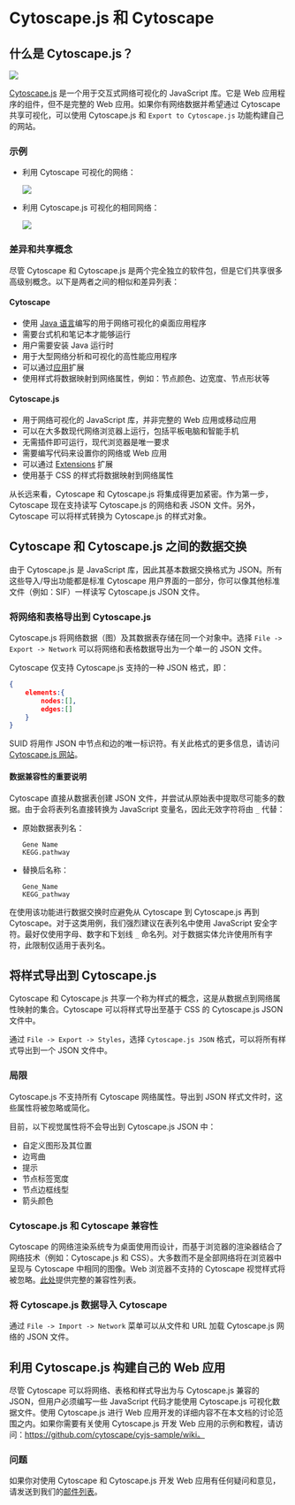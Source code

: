 # Cytoscape.js 和 Cytoscape

## 什么是 Cytoscape.js？

![](images/cytoscape-js-and-cytoscape/cytoscape-js-website.png)

[Cytoscape.js](http://cytoscape.github.io/cytoscape.js/) 是一个用于交互式网络可视化的 JavaScript 库。它是 Web 应用程序的组件，但不是完整的 Web 应用。如果你有网络数据并希望通过 Cytoscape 共享可视化，可以使用 Cytoscape.js 和 `Export to Cytoscape.js` 功能构建自己的网站。

### 示例

- 利用 Cytoscape 可视化的网络：

    ![](images/cytoscape-js-and-cytoscape/sample-original.png)

- 利用 Cytoscape.js 可视化的相同网络：

    ![](images/cytoscape-js-and-cytoscape/sample-export.png)

### 差异和共享概念

尽管 Cytoscape 和 Cytoscape.js 是两个完全独立的软件包，但是它们共享很多高级别概念。以下是两者之间的相似和差异列表：

#### Cytoscape

- 使用 [Java 语言](https://www.java.com/)编写的用于网络可视化的桌面应用程序
- 需要台式机和笔记本才能够运行
- 用户需要安装 Java 运行时
- 用于大型网络分析和可视化的高性能应用程序
- 可以通过[应用](http://apps.cytoscape.org/)扩展
- 使用样式将数据映射到网络属性，例如：节点颜色、边宽度、节点形状等

#### Cytoscape.js

- 用于网络可视化的 JavaScript 库，并非完整的 Web 应用或移动应用
- 可以在大多数现代网络浏览器上运行，包括平板电脑和智能手机
- 无需插件即可运行，现代浏览器是唯一要求
- 需要编写代码来设置你的网络或 Web 应用
- 可以通过 [Extensions](http://cytoscape.github.io/cytoscape.js/#extensions) 扩展
- 使用基于 CSS 的样式将数据映射到网络属性

从长远来看，Cytoscape 和 Cytoscape.js 将集成得更加紧密。作为第一步，Cytoscape 现在支持读写 Cytoscape.js 的网络和表 JSON 文件。另外，Cytoscape 可以将样式转换为 Cytoscape.js 的样式对象。

## Cytoscape 和 Cytoscape.js 之间的数据交换

由于 Cytoscape.js 是 JavaScript 库，因此其基本数据交换格式为 JSON。所有这些导入/导出功能都是标准 Cytoscape 用户界面的一部分，你可以像其他标准文件（例如：SIF）一样读写 Cytoscape.js JSON 文件。

### 将网络和表格导出到 Cytoscape.js

Cytoscape.js 将网络数据（图）及其数据表存储在同一个对象中。选择 `File -> Export -> Network` 可以将网络和表格数据导出为一个单一的 JSON 文件。

Cytoscape 仅支持 Cytoscape.js 支持的一种 JSON 格式，即：

```json
{
    elements:{
        nodes:[],
        edges:[]
    }
}
```

SUID 将用作 JSON 中节点和边的唯一标识符。有关此格式的更多信息，请访问 [Cytoscape.js 网站](http://cytoscape.github.io/cytoscape.js/)。

#### 数据兼容性的重要说明

Cytoscape 直接从数据表创建 JSON 文件，并尝试从原始表中提取尽可能多的数据。由于会将表列名直接转换为 JavaScript 变量名，因此无效字符将由 `_` 代替：

- 原始数据表列名：

    ```
    Gene Name
    KEGG.pathway
    ```

- 替换后名称：

    ```
    Gene_Name
    KEGG_pathway
    ```

在使用该功能进行数据交换时应避免从 Cytoscape 到 Cytoscape.js 再到 Cytoscape。对于这类用例，我们强烈建议在表列名中使用 JavaScript 安全字符。最好仅使用字母、数字和下划线 `_` 命名列。对于数据实体允许使用所有字符，此限制仅适用于表列名。

## 将样式导出到 Cytoscape.js

Cytoscape 和 Cytoscape.js 共享一个称为样式的概念，这是从数据点到网络属性映射的集合。Cytoscape 可以将样式导出至基于 CSS 的 Cytoscape.js JSON 文件中。

通过 `File -> Export -> Styles`，选择 `Cytoscape.js JSON` 格式，可以将所有样式导出到一个 JSON 文件中。

### 局限

Cytoscape.js 不支持所有 Cytoscape 网络属性。导出到 JSON 样式文件时，这些属性将被忽略或简化。

目前，以下视觉属性将不会导出到 Cytoscape.js JSON 中：

- 自定义图形及其位置
- 边弯曲
- 提示
- 节点标签宽度
- 节点边框线型
- 箭头颜色

### Cytoscape.js 和 Cytoscape 兼容性

Cytoscape 的网络渲染系统专为桌面使用而设计，而基于浏览器的渲染器结合了网络技术（例如：Cytoscape.js 和 CSS）。大多数而不是全部网络将在浏览器中呈现与 Cytoscape 中相同的图像。Web 浏览器不支持的 Cytoscape 视觉样式将被忽略。[此处](https://docs.google.com/spreadsheets/d/1iTDKGjro1-L7HGz1ftozqDKRxjQVSPF28jQLt7XGrSg/edit#gid=0)提供完整的兼容性列表。

### 将 Cytoscape.js 数据导入 Cytoscape

通过 `File -> Import -> Network` 菜单可以从文件和 URL 加载 Cytoscape.js 网络的 JSON 文件。

## 利用 Cytoscape.js 构建自己的 Web 应用

尽管 Cytoscape 可以将网络、表格和样式导出为与 Cytoscape.js 兼容的 JSON，但用户必须编写一些 JavaScript 代码才能使用 Cytoscape.js 可视化数据文件。使用 Cytoscape.js 进行 Web 应用开发的详细内容不在本文档的讨论范围之内。如果你需要有关使用 Cytoscape.js 开发 Web 应用的示例和教程，请访问：https://github.com/cytoscape/cyjs-sample/wiki。

### 问题

如果你对使用 Cytoscape 和 Cytoscape.js 开发 Web 应用有任何疑问和意见，请发送到我们的[邮件列表](https://groups.google.com/forum/#%21forum/cytoscape-discuss)。
